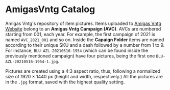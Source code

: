 # AmigasVntg Catalog

Amigas Vntg's repository of item pictures. Items uploaded to [Amigas Vntg Website](https://www.amigasvntg.cl) belong to an **Amigas Vntg Campaign (AVC)**. AVCs are numbered starting from 001, each year. For example, the first campaign of 2021 is named `AVC_2021_001` and so on. Inside the **Capaign Folder** items are named according to their unique SKU and a dash followed by a number from 1 to 9. For instance, `BLU-AZL-20210516-1954` (which can be found inside the previously mentioned campaign) have four pictures, being the first one `BLU-AZL-20210516-1954-1.jpg`.

Pictures are created using a 4:3 aspect ratio, thus, following a normalized size of 1920 × 1440 px (height and width, respectively.) All the pictures are in the `.jpg` format, saved with the highest quality setting.

